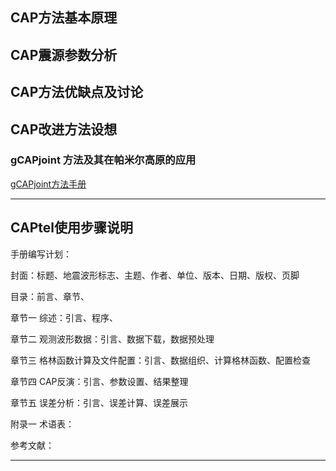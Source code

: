 <!--more-->


## CAP方法基本原理

## CAP震源参数分析

## CAP方法优缺点及讨论

## CAP改进方法设想

### gCAPjoint 方法及其在帕米尔高原的应用

[gCAPjoint方法手册](/cap-gcapjointmanual)




-----

## CAPtel使用步骤说明

手册编写计划：

封面：标题、地震波形标志、主题、作者、单位、版本、日期、版权、页脚

目录：前言、章节、

章节一 综述：引言、程序、

章节二 观测波形数据：引言、数据下载，数据预处理

章节三 格林函数计算及文件配置：引言、数据组织、计算格林函数、配置检查

章节四 CAP反演：引言、参数设置、结果整理

章节五 误差分析：引言、误差计算、误差展示

附录一 术语表：

参考文献：

-----
